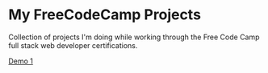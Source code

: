 # My FreeCodeCamp Projects
 Collection of projects I'm doing while working through the Free Code Camp full stack web developer certifications.

<a href="Responsive Web Design Certification/Build a Tribute Page/Tribute-Page.html">Demo 1</a>

